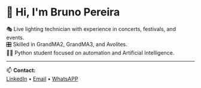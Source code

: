 # 👋 Hi, I'm Bruno Pereira

🎭 Live lighting technician with experience in concerts, festivals, and events.  
🎛 Skilled in GrandMA2, GrandMA3, and Avolites.  
👨‍💻 Python student focused on automation and Artificial Intelligence.

---

📫 **Contact:**  
[LinkedIn](https://www.linkedin.com/in/brunopereira95) • [Email](mailto:bfdp.b5@gmail.com) • [WhatsAPP](https://wa.me/351912385060)
